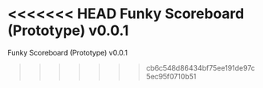 <<<<<<< HEAD
Funky Scoreboard (Prototype)
v0.0.1
=======
Funky Scoreboard (Prototype)
v0.0.1
>>>>>>> cb6c548d86434bf75ee191de97c5ec95f0710b51
